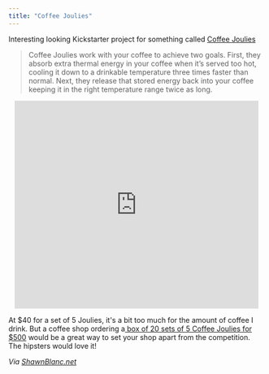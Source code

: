 ```yaml
---
title: "Coffee Joulies"
---
```

<p>Interesting looking Kickstarter project for something called <a href="http://www.kickstarter.com/projects/705847536/coffee-joulies-your-coffee-just-right">Coffee Joulies</a></p>
<blockquote><p>Coffee Joulies work with your coffee to achieve two goals. First, they absorb extra thermal energy in your coffee when it’s served too hot, cooling it down to a drinkable temperature three times faster than normal. Next, they release that stored energy back into your coffee keeping it in the right temperature range twice as long.</p></blockquote>
<div align="center"><iframe frameborder="0" height="410px" src="http://www.kickstarter.com/projects/705847536/coffee-joulies-your-coffee-just-right/widget/video.html" width="480px"></iframe></div>
<p>At $40 for a set of 5 Joulies, it's a bit too much for the amount of coffee I drink. But a coffee shop ordering a<a href="http://www.kickstarter.com/projects/705847536/coffee-joulies-your-coffee-just-right/pledge/new?backing%5Bamount%5D=500.0&backing%5Bbacker_reward_id%5D=148383&clicked_reward=true&logged_in=false"> box of 20 sets of 5 Coffee Joulies for $500</a> would be a great way to set your shop apart from the competition. The hipsters would love it!</p>
<p><em>Via <a href="http://shawnblanc.net/2011/04/coffee-joulies/">ShawnBlanc.net</a></em></p>
